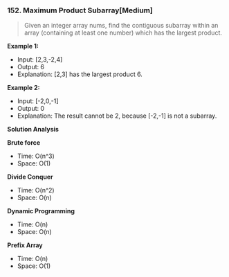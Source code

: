 ### 152. Maximum Product Subarray[Medium]

>Given an integer array nums, find the contiguous subarray within an array (containing at least one number) which has the largest product.

**Example 1:**

- Input: [2,3,-2,4]
- Output: 6
- Explanation: [2,3] has the largest product 6.

**Example 2:**

- Input: [-2,0,-1]
- Output: 0
- Explanation: The result cannot be 2, because [-2,-1] is not a subarray.

**Solution Analysis**

**Brute force**
- Time: O(n^3)
- Space: O(1)

**Divide Conquer**
- Time: O(n^2)
- Space: O(n)

**Dynamic Programming**
- Time: O(n)
- Space: O(n)

**Prefix Array**
- Time: O(n)
- Space: O(1)
